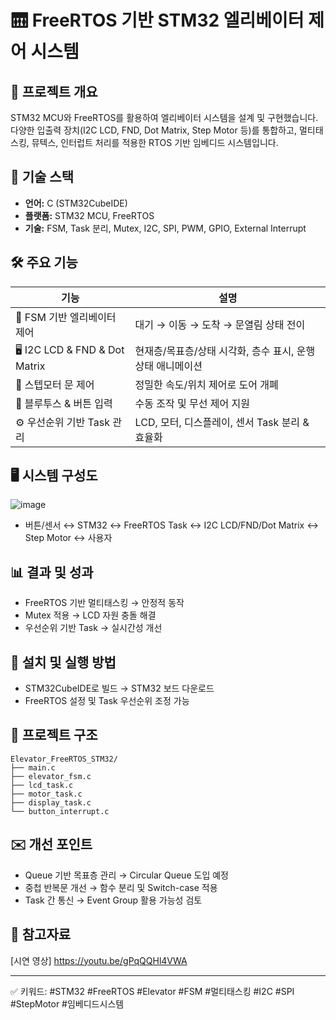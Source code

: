 # 🛗 FreeRTOS 기반 STM32 엘리베이터 제어 시스템

## 📖 프로젝트 개요
STM32 MCU와 FreeRTOS를 활용하여 엘리베이터 시스템을 설계 및 구현했습니다. 다양한 입출력 장치(I2C LCD, FND, Dot Matrix, Step Motor 등)를 통합하고, 멀티태스킹, 뮤텍스, 인터럽트 처리를 적용한 RTOS 기반 임베디드 시스템입니다.

## 🚀 기술 스택
- **언어:** C (STM32CubeIDE)
- **플랫폼:** STM32 MCU, FreeRTOS
- **기술:** FSM, Task 분리, Mutex, I2C, SPI, PWM, GPIO, External Interrupt

## 🛠 주요 기능
| 기능 | 설명 |
|---|---|
| 🎯 FSM 기반 엘리베이터 제어 | 대기 → 이동 → 도착 → 문열림 상태 전이 |
| 🖥 I2C LCD & FND & Dot Matrix | 현재층/목표층/상태 시각화, 층수 표시, 운행 상태 애니메이션 |
| 🚪 스텝모터 문 제어 | 정밀한 속도/위치 제어로 도어 개폐 |
| 🔗 블루투스 & 버튼 입력 | 수동 조작 및 무선 제어 지원 |
| ⚙️ 우선순위 기반 Task 관리 | LCD, 모터, 디스플레이, 센서 Task 분리 & 효율화

## 🖥 시스템 구성도
![image](https://github.com/user-attachments/assets/d3e811ab-fae2-4b5c-9455-1e805976367f)

- 버튼/센서 ↔ STM32 ↔ FreeRTOS Task ↔ I2C LCD/FND/Dot Matrix ↔ Step Motor ↔ 사용자

## 📊 결과 및 성과
- FreeRTOS 기반 멀티태스킹 → 안정적 동작
- Mutex 적용 → LCD 자원 충돌 해결
- 우선순위 기반 Task → 실시간성 개선

## 📝 설치 및 실행 방법
- STM32CubeIDE로 빌드 → STM32 보드 다운로드
- FreeRTOS 설정 및 Task 우선순위 조정 가능

## 📁 프로젝트 구조
```
Elevator_FreeRTOS_STM32/
├── main.c
├── elevator_fsm.c
├── lcd_task.c
├── motor_task.c
├── display_task.c
└── button_interrupt.c
```

## ✉️ 개선 포인트
- Queue 기반 목표층 관리 → Circular Queue 도입 예정
- 중첩 반복문 개선 → 함수 분리 및 Switch-case 적용
- Task 간 통신 → Event Group 활용 가능성 검토

## 🔗 참고자료
[시연 영상] https://youtu.be/gPqQQHl4VWA

---
✅ 키워드: #STM32 #FreeRTOS #Elevator #FSM #멀티태스킹 #I2C #SPI #StepMotor #임베디드시스템
